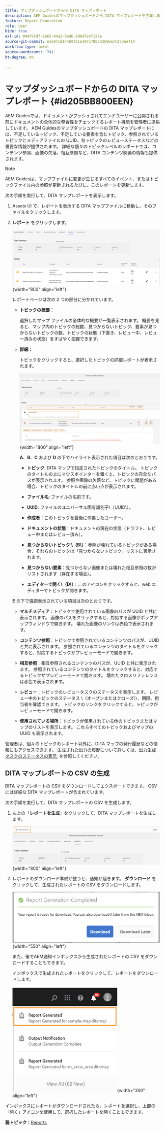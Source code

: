 ```yaml
---
title: マップダッシュボードからの DITA マップレポート
description: AEM Guidesのマップダッシュボードから DITA マップレポートを生成します。 DITA マップレポートの CSV を生成する方法を説明します。
feature: Report Generation
role: User
hide: true
exl-id: 044fb5df-166d-44a2-9ed6-6db47e4f125e
source-git-commit: ea597cd14469f21e197c700542b9be7c373aef14
workflow-type: tm+mt
source-wordcount: '741'
ht-degree: 0%

---
```


# マップダッシュボードからの DITA マップレポート {#id205BB800EEN}

AEM Guidesでは、ドキュメントがプッシュされてエンドユーザーに公開される前にドキュメントの全体的な整合性をチェックするレポート機能を管理者に提供しています。 AEM Guidesのマップダッシュボードの DITA マップレポートには、不足しているトピック、不足している要素を含むトピック、参照されているトピックとメディアファイルの UUID、各トピックのレビューステータスなどの重要な情報が提供されます。 詳細な個々のトピックレベルのレポートでは、コンテンツ参照、画像の欠落、相互参照など、DITA コンテンツ関連の情報も提供されます。

>[!NOTE]
>
> AEM Guidesは、マップファイルに変更が生じるすべてのイベント、またはトピックファイル内の参照が更新されるたびに、このレポートを更新します。

次の手順を実行して、DITA マップレポートを表示します。

1. Assets UI で、レポートを表示する DITA マップファイルに移動し、そのファイルをクリックします。

1. **レポート** をクリックします。

   ![](images/reports-page-uuid.png){width="800" align="left"}

   レポートページは次の 2 つの部分に分かれています。

   - **トピックの概要：**

     選択したマップ ファイルの全体的な概要が一覧表示されます。 概要を見ると、マップ内のトピックの総数、見つからないトピック、要素が見つからないトピックの数、トピックの状態（下書き、レビュー中、レビュー済みの状態）をすばやく把握できます。

   - **詳細：**

     トピックをクリックすると、選択したトピックの詳細レポートが表示されます。

     ![](images/detailed-report-uuid.png){width="800" align="left"}

     **A**、**B**、**C** および **D** の下でハイライト表示された項目は次のとおりです。

      - **トピック**: DITA マップで指定されたトピックのタイトル。 トピックのタイトルの上にマウスポインターを置くと、トピックの完全なパスが表示されます。 参照や画像の欠落など、トピックに問題がある場合、トピックのタイトルの前に赤い点が表示されます。

      - **ファイル名**: ファイルの名前です。

      - **UUID**: ファイルのユニバーサル固有識別子\（UUID\）。

      - **作成者**：このトピックを最後に作業したユーザー。

      - **ドキュメントの状態**：ドキュメントの現在の状態（ドラフト、レビュー中またはレビュー済み）。

      - **見つからないトピック \（B\）**：参照が壊れているトピックがある場合、それらのトピックは「見つからないトピック」リストに表示されます。

      - **見つからない要素**：見つからない画像または壊れた相互参照の数がリストされます（存在する場合）。

      - **エディターで開く\（D\）**：このアイコンをクリックすると、web エディターでトピックが開きます。


   **E** の下で強調表示されている項目は次のとおりです。

   - **マルチメディア**：トピックで使用されている画像のパスが UUID と共に表示されます。 画像のパスをクリックすると、対応する画像がポップアップウィンドウで開きます。 壊れた画像のリンクは赤色で表示されます。

   - **コンテンツ参照**：トピックで参照されているコンテンツのパスが、UUID と共に表示されます。 参照されているコンテンツのタイトルをクリックすると、対応するトピックがプレビューモードで開きます。

   - **相互参照**：相互参照されるコンテンツのパスが、UUID と共に表示されます。 参照されているコンテンツのタイトルをクリックすると、対応するトピックがプレビューモードで開きます。 壊れたクロスリファレンスは赤色で表示されます。

   - **レビュー**：トピックのレビュータスクのステータスを表示します。 レビュー中のトピックのステータス \（オープンまたはクローズ\）、期限、担当者を確認できます。 トピックのリンクをクリックすると、トピックがレビューモードで開きます。

   - **使用されている場所**：トピックが使用されている他のトピックまたはマップのリストを表示します。 これらすべてのトピックおよびマップの UUID も表示されます。

管理者は、個々のトピックのレポート以外に、DITA マップの発行履歴などの情報にもアクセスできます。 生成された出力の履歴について詳しくは、[&#x200B; 出力生成タスクのステータスの表示 &#x200B;](generate-output-for-a-dita-map.md#viewing_output_history) を参照してください。

## DITA マップレポートの CSV の生成

DITA マップレポートの CSV をダウンロードしてエクスポートできます。 CSV には詳細な DITA マップレポートが含まれています。

次の手順を実行して、DITA マップレポートの CSV を生成します。

1. 左上の「**レポートを生成**」をクリックして、DITA マップレポートを生成します。

   ![](images/generate-DITA-map-report.png){width="800" align="left"}

1. レポートのダウンロード準備が整うと、通知が届きます。 **ダウンロード** をクリックして、生成されたレポートの CSV をダウンロードします。

   ![](images/download-report-dialog.png){width="550" align="left"}


   また、後でAEM通知インボックスから生成されたレポートの CSV をダウンロードすることもできます。

   インボックスで生成されたレポートをクリックして、レポートをダウンロードします。

   ![](images/report-inbox--notification.png){width="300" align="left"}

インボックスにレポートがダウンロードされたら、レポートを選択し、上部の「開く」アイコンを使用して、選択したレポートを開くこともできます。

**親トピック：**&#x200B;[&#x200B; Reports](reports-intro.md)
